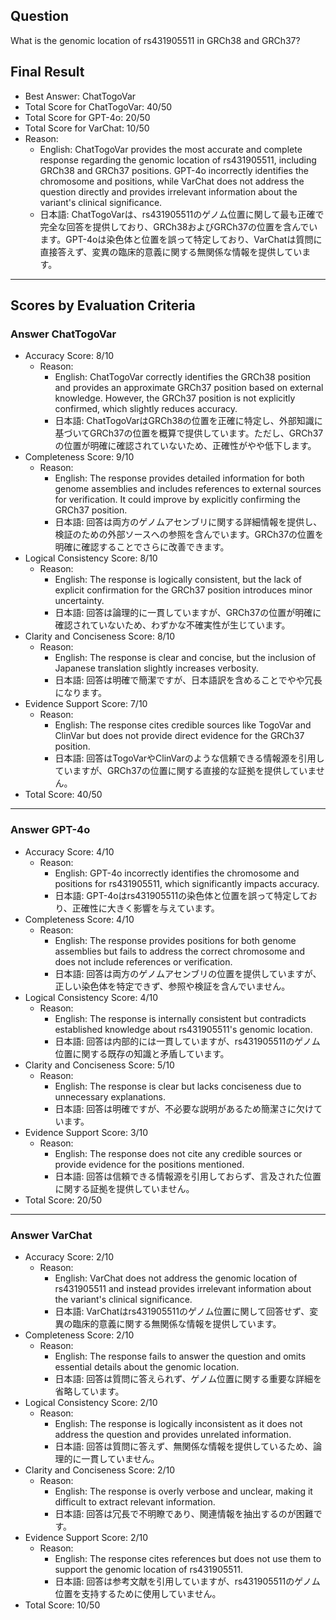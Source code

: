 ## Question

What is the genomic location of rs431905511 in GRCh38 and GRCh37?

## Final Result

- Best Answer: ChatTogoVar
- Total Score for ChatTogoVar: 40/50
- Total Score for GPT-4o: 20/50
- Total Score for VarChat: 10/50
- Reason:
  - English: ChatTogoVar provides the most accurate and complete response regarding the genomic location of rs431905511, including GRCh38 and GRCh37 positions. GPT-4o incorrectly identifies the chromosome and positions, while VarChat does not address the question directly and provides irrelevant information about the variant's clinical significance.
  - 日本語: ChatTogoVarは、rs431905511のゲノム位置に関して最も正確で完全な回答を提供しており、GRCh38およびGRCh37の位置を含んでいます。GPT-4oは染色体と位置を誤って特定しており、VarChatは質問に直接答えず、変異の臨床的意義に関する無関係な情報を提供しています。

---

## Scores by Evaluation Criteria

### Answer ChatTogoVar
- Accuracy Score: 8/10
  - Reason: 
    - English: ChatTogoVar correctly identifies the GRCh38 position and provides an approximate GRCh37 position based on external knowledge. However, the GRCh37 position is not explicitly confirmed, which slightly reduces accuracy.
    - 日本語: ChatTogoVarはGRCh38の位置を正確に特定し、外部知識に基づいてGRCh37の位置を概算で提供しています。ただし、GRCh37の位置が明確に確認されていないため、正確性がやや低下します。
- Completeness Score: 9/10
  - Reason: 
    - English: The response provides detailed information for both genome assemblies and includes references to external sources for verification. It could improve by explicitly confirming the GRCh37 position.
    - 日本語: 回答は両方のゲノムアセンブリに関する詳細情報を提供し、検証のための外部ソースへの参照を含んでいます。GRCh37の位置を明確に確認することでさらに改善できます。
- Logical Consistency Score: 8/10
  - Reason: 
    - English: The response is logically consistent, but the lack of explicit confirmation for the GRCh37 position introduces minor uncertainty.
    - 日本語: 回答は論理的に一貫していますが、GRCh37の位置が明確に確認されていないため、わずかな不確実性が生じています。
- Clarity and Conciseness Score: 8/10
  - Reason: 
    - English: The response is clear and concise, but the inclusion of Japanese translation slightly increases verbosity.
    - 日本語: 回答は明確で簡潔ですが、日本語訳を含めることでやや冗長になります。
- Evidence Support Score: 7/10
  - Reason: 
    - English: The response cites credible sources like TogoVar and ClinVar but does not provide direct evidence for the GRCh37 position.
    - 日本語: 回答はTogoVarやClinVarのような信頼できる情報源を引用していますが、GRCh37の位置に関する直接的な証拠を提供していません。
- Total Score: 40/50

---

### Answer GPT-4o
- Accuracy Score: 4/10
  - Reason: 
    - English: GPT-4o incorrectly identifies the chromosome and positions for rs431905511, which significantly impacts accuracy.
    - 日本語: GPT-4oはrs431905511の染色体と位置を誤って特定しており、正確性に大きく影響を与えています。
- Completeness Score: 4/10
  - Reason: 
    - English: The response provides positions for both genome assemblies but fails to address the correct chromosome and does not include references or verification.
    - 日本語: 回答は両方のゲノムアセンブリの位置を提供していますが、正しい染色体を特定できず、参照や検証を含んでいません。
- Logical Consistency Score: 4/10
  - Reason: 
    - English: The response is internally consistent but contradicts established knowledge about rs431905511's genomic location.
    - 日本語: 回答は内部的には一貫していますが、rs431905511のゲノム位置に関する既存の知識と矛盾しています。
- Clarity and Conciseness Score: 5/10
  - Reason: 
    - English: The response is clear but lacks conciseness due to unnecessary explanations.
    - 日本語: 回答は明確ですが、不必要な説明があるため簡潔さに欠けています。
- Evidence Support Score: 3/10
  - Reason: 
    - English: The response does not cite any credible sources or provide evidence for the positions mentioned.
    - 日本語: 回答は信頼できる情報源を引用しておらず、言及された位置に関する証拠を提供していません。
- Total Score: 20/50

---

### Answer VarChat
- Accuracy Score: 2/10
  - Reason: 
    - English: VarChat does not address the genomic location of rs431905511 and instead provides irrelevant information about the variant's clinical significance.
    - 日本語: VarChatはrs431905511のゲノム位置に関して回答せず、変異の臨床的意義に関する無関係な情報を提供しています。
- Completeness Score: 2/10
  - Reason: 
    - English: The response fails to answer the question and omits essential details about the genomic location.
    - 日本語: 回答は質問に答えられず、ゲノム位置に関する重要な詳細を省略しています。
- Logical Consistency Score: 2/10
  - Reason: 
    - English: The response is logically inconsistent as it does not address the question and provides unrelated information.
    - 日本語: 回答は質問に答えず、無関係な情報を提供しているため、論理的に一貫していません。
- Clarity and Conciseness Score: 2/10
  - Reason: 
    - English: The response is overly verbose and unclear, making it difficult to extract relevant information.
    - 日本語: 回答は冗長で不明瞭であり、関連情報を抽出するのが困難です。
- Evidence Support Score: 2/10
  - Reason: 
    - English: The response cites references but does not use them to support the genomic location of rs431905511.
    - 日本語: 回答は参考文献を引用していますが、rs431905511のゲノム位置を支持するために使用していません。
- Total Score: 10/50